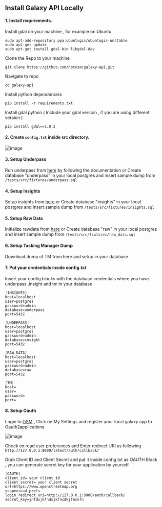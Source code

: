 ## Install Galaxy API Locally 

#### 1. Install requirements.

Install gdal on your machine , for example on Ubuntu

```
sudo apt-add-repository ppa:ubuntugis/ubuntugis-unstable
sudo apt-get update
sudo apt-get install gdal-bin libgdal-dev
```

Clone the Repo to your machine 

``` git clone https://github.com/hotosm/galaxy-api.git ```

Navigate to repo 

``` cd galaxy-api ```

Install python dependencies

```pip install -r requirements.txt```

Install gdal python ( Include your gdal version , if you are using different version ) 
 
```pip install gdal==3.0.2```



#### 2. Create ```config.txt``` inside src directory.
![image](https://user-images.githubusercontent.com/36752999/188402566-80dc9633-5d4e-479c-97dc-9e8a4999b385.png)


#### 3. Setup Underpass 
  Run underpass from [here](https://github.com/hotosm/underpass/blob/master/doc/getting-started.md) by following the          documentation  or Create database "underpass" in your local postgres and insert sample dump from  ```/tests/src/fixtures/underpass.sql ```

#### 4. Setup Insights 
Setup insights from [here](https://github.com/hotosm/insights) or Create database "insights" in your local postgres and insert sample dump from  ```/tests/src/fixtures/insights.sql ```

#### 5. Setup Raw Data  
Initialize rawdata from [here](https://github.com/hotosm/underpass/tree/master/raw) or Create database "raw" in your local postgres and insert sample dump from  ```/tests/src/fixtures/raw_data.sql ```

#### 6. Setup Tasking Manager Dump 
Download dump of TM from here and setup in your database 

#### 7. Put your credentials inside config.txt
Insert your config blocks with the database credentials where you have underpass ,insight and tm in your database

```
[INSIGHTS]
host=localhost
user=postgres
password=admin
database=underpass
port=5432

[UNDERPASS]
host=localhost
user=postgres
password=admin
database=insight
port=5432

[RAW_DATA]
host=localhost
user=postgres
password=admin
database=raw
port=5432

[TM]
host=
user=
password=
port=
```

#### 8. Setup Oauth 
Login to [OSM](https://www.openstreetmap.org/) , Click on My Settings and register your local galaxy app to Oauth2applications

![image](https://user-images.githubusercontent.com/36752999/188406664-371e4353-088c-4608-9761-7b652d4e396c.png)

Check on read user preferences and Enter redirect URI as following
```http://127.0.0.1:8000/latest/auth/callback/```

Grab Client ID and Client Secret and put it inside config.txt as OAUTH Block , you can generate secret key for your application by yourself
```
[OAUTH]
client_id= your client id 
client_secret= your client secret
url=https://www.openstreetmap.org
scope=read_prefs
login_redirect_uri=http://127.0.0.1:8000/auth/callback/
secret_key=jnfdsjkfndsjkfnsdkjfnskfn

```



